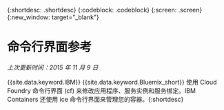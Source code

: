 {:shortdesc: .shortdesc}
{:codeblock: .codeblock}
{:screen: .screen}
{:new_window: target="_blank"}

# 命令行界面参考


*上次更新时间：2015 年 11 月 9 日*

{{site.data.keyword.IBM}} {{site.data.keyword.Bluemix_short}} 使用 Cloud Foundry 命令行界面 (cf) 来修改应用程序、服务实例和服务绑定。IBM Containers 还使用 ice 命令行界面来管理您的容器。{:shortdesc}
